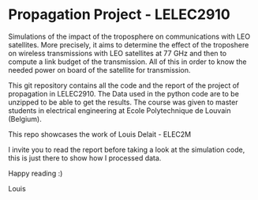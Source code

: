 # Propagation Project - LELEC2910


Simulations of the impact of the troposphere on communications with LEO satellites. 
More precisely, it aims to determine the effect of the troposhere on wireless transmissions with LEO satellites at 77 GHz and then to compute a link budget of the transmission.
All of this in order to know the needed power on board of the satellite for transmission.


This git repository contains all the code and the report of the project of propagation in LELEC2910. The Data used in the python code are to be unzipped to be able to get the results.
The course was given to master students in electrical engineering at Ecole Polytechnique de Louvain (Belgium).

This repo showcases the work of Louis Delait - ELEC2M 

I invite you to read the report before taking a look at the simulation code, this is just there to show how I processed data.

Happy reading :) 

Louis
